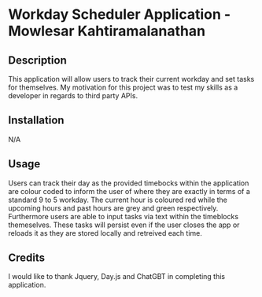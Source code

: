 # Workday Scheduler Application - Mowlesar Kahtiramalanathan

## Description 

This application will allow users to track their current workday and set tasks for themselves. My motivation 
for this project was to test my skills as a developer in regards to third party APIs. 

## Installation

N/A

## Usage

Users can track their day as the provided timebocks within the application are colour coded to inform the user of where they are exactly in terms of a standard 9 to 5 workday. The current hour is coloured red while the upcoming hours and past hours are grey and green respectively. Furthermore users are able to input tasks via text within the timeblocks themeselves. These tasks will persist even if the user closes the app or reloads it as they are stored locally and retreived each time. 

## Credits

I would like to thank Jquery, Day.js and ChatGBT in completing this application. 

